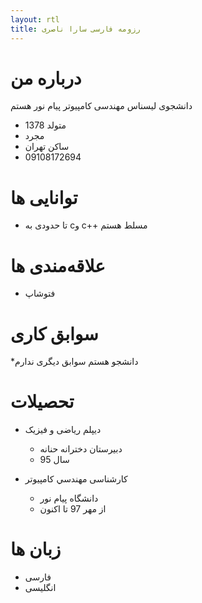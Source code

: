 ```yaml
---
layout: rtl
title: رزومه فارسی سارا ناصری
---
```


# درباره من

دانشجوی لیسناس مهندسی کامپیوتر پیام نور هستم

* متولد 1378
* مجرد
* ساکن تهران
* 09108172694

# توانایی ها
* تا حدودی به cو c++ مسلط هستم

# علاقه‌مندی ها
* فتوشاپ

# سوابق کاری

*دانشجو هستم سوابق دیگری ندارم

# تحصیلات
* دیپلم ریاضی و فیزیک
    * دبیرستان دخترانه حنانه
    * سال 95
    
* کارشناسی مهندسي کامپیوتر
    * دانشگاه پيام نور
    * از مهر 97 تا اکنون
# زبان ها
* فارسی
* انگلیسی 


